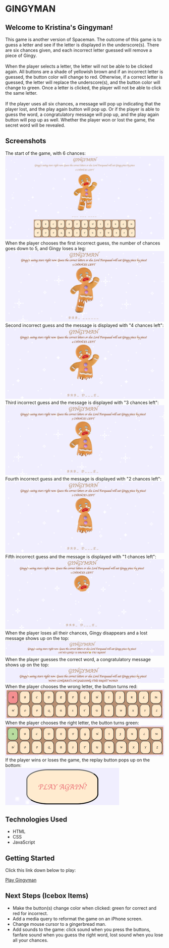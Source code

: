 <h1>GINGYMAN</h1>
<h2>Welcome to Kristina's Gingyman!</h2>
This game is another version of Spaceman. The outcome of this game is to guess a letter and see if the letter is displayed in the underscore(s). There are six chances given, and each incorrect letter guessed will remove a piece of Gingy.
<br />
<br />
When the player selects a letter, the letter will not be able to be clicked again. All buttons are a shade of yellowish brown and if an incorrect letter is guessed, the button color will change to red. Otherwise, if a correct letter is guessed, the letter will replace the underscore(s), and the button color will change to green. Once a letter is clicked, the player will not be able to click the same letter.
<br />
<br />
If the player uses all six chances, a message will pop up indicating that the player lost, and the play again button will pop up. Or if the player is able to guess the word, a congratulatory message will pop up, and the play again button will pop up as well. Whether the player won or lost the game, the secret word will be revealed.

<br />
<h2>Screenshots</h2>
The start of the game, with 6 chances:
<br />
<img src="imgs/start-game.png">

<br />
When the player chooses the first incorrect guess, the number of chances goes down to 5, and Gingy loses a leg:
<br />
<img src="imgs/chances-5.png">

<br />
Second incorrect guess and the message is displayed with "4 chances left":
<br />
<img src="imgs/chances-4.png">

<br />
Third incorrect guess and the message is displayed with "3 chances left":
<br />
<img src="imgs/chances-3.png">

<br />
Fourth incorrect guess and the message is displayed with "2 chances left":
<br />
<img src="imgs/chances-2.png">

<br />
Fifth incorrect guess and the message is displayed with "1 chances left":
<br />
<img src="imgs/chances-1.png">

<br />
When the player loses all their chances, Gingy disappears and a lost message shows up on the top:
<br />
<img src="imgs/lose-message.png">

<br />
When the player guesses the correct word, a congratulatory message shows up on the top:
<br />
<img src="imgs/win-message.png">

<br />
When the player chooses the wrong letter, the button turns red:
<br />
<img src="imgs/incorrect-letter.png">

<br />
When the player chooses the right letter, the button turns green:
<br />
<img src="imgs/correct-letter.png">

<br />
If the player wins or loses the game, the replay button pops up on the bottom:
<br />
<img src="imgs/replay-button.png">

<br />
<h2>Technologies Used</h2>

* HTML
* CSS
* JavaScript

<h2>Getting Started</h2>
Click this link down below to play:

[Play Gingyman](https://kristina-lim.github.io/Gingyman/)

<h2>Next Steps (Icebox Items)</h2>

* Make the button(s) change color when clicked: green for correct and red for incorrect.
* Add a media query to reformat the game on an iPhone screen.
* Change mouse cursor to a gingerbread man.
* Add sounds to the game: click sound when you press the buttons, fanfare sound when you guess the right word, lost sound when you lose all your chances.
